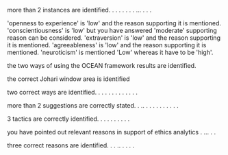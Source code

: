 more than 2 instances are identified. . . . . . . . ... . . .

'openness to experience' is 'low' and the reason supporting it is mentioned. 
'conscientiousness' is 'low' but you have answered 'moderate' supporting reason can be considered.
'extraversion' is 'low' and the reason supporting it is mentioned. 
 'agreeableness' is 'low' and the reason supporting it is mentioned. 
 'neuroticism' is mentioned 'Low' whereas it have to be 'high'.

the two ways of using the OCEAN framework results are identified.

the correct Johari window area is identified

two correct ways are identified.  . . . . . . . . . . . .

more than 2 suggestions are correctly stated.  . .. . . . . . . . . . . 

3 tactics are correctly identified.  . . . . . . . . .

you have pointed out relevant reasons in support of ethics analytics . ... . . 

three correct reasons are identified. . . .. . . . . 


